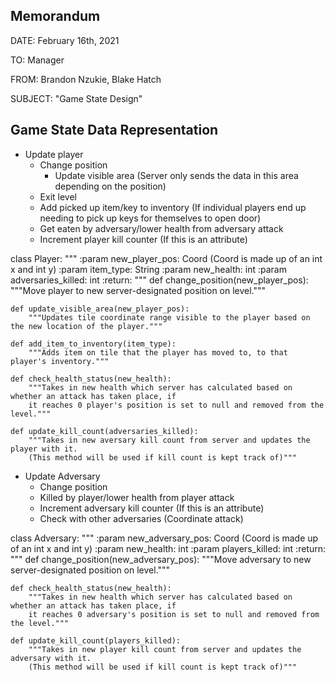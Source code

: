 Memorandum
-
DATE: February 16th, 2021

TO: Manager

FROM: Brandon Nzukie, Blake Hatch

SUBJECT: "Game State Design"

Game State Data Representation
-
- Update player
    - Change position
        - Update visible area (Server only sends the data in this area depending on the position)
    - Exit level
    - Add picked up item/key to inventory (If individual players end up needing to pick up keys for themselves to open 
    door)
    - Get eaten by adversary/lower health from adversary attack
    - Increment player kill counter (If this is an attribute)

class Player:
    """
    :param new_player_pos: Coord (Coord is made up of an int x and int y)
    :param item_type: String 
    :param new_health: int
    :param adversaries_killed: int
    :return: 
    """
    def change_position(new_player_pos):
        """Move player to new server-designated position on level."""
        
    def update_visible_area(new_player_pos):
        """Updates tile coordinate range visible to the player based on the new location of the player."""
    
    def add_item_to_inventory(item_type):
        """Adds item on tile that the player has moved to, to that player's inventory."""
    
    def check_health_status(new_health):
        """Takes in new health which server has calculated based on whether an attack has taken place, if
        it reaches 0 player's position is set to null and removed from the level."""
    
    def update_kill_count(adversaries_killed):
        """Takes in new aversary kill count from server and updates the player with it. 
        (This method will be used if kill count is kept track of)"""
     
    
    
- Update Adversary
    - Change position
    - Killed by player/lower health from player attack
    - Increment adversary kill counter (If this is an attribute)
    - Check with other adversaries (Coordinate attack)
    
class Adversary:
    """
    :param new_adversary_pos: Coord (Coord is made up of an int x and int y)
    :param new_health: int
    :param players_killed: int
    :return: 
    """
    def change_position(new_adversary_pos):
        """Move adversary to new server-designated position on level."""
    
    def check_health_status(new_health):
        """Takes in new health which server has calculated based on whether an attack has taken place, if
        it reaches 0 adversary's position is set to null and removed from the level."""
    
    def update_kill_count(players_killed):
        """Takes in new player kill count from server and updates the adversary with it. 
        (This method will be used if kill count is kept track of)"""